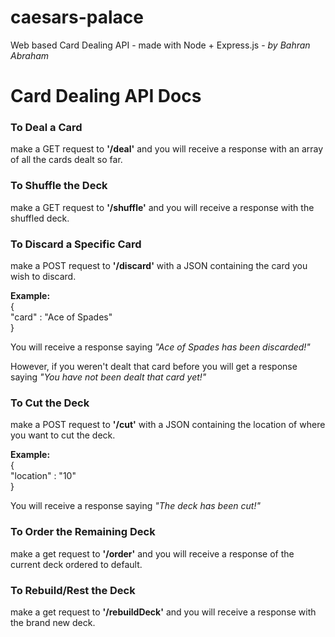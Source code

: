 # caesars-palace
Web based Card Dealing API - made with Node + Express.js - <i>by Bahran Abraham</i>

<h1>Card Dealing API Docs</h1>
<h3>To Deal a Card</h3>
<p>make a GET request to <b>'/deal'</b> and you will receive a response with an array of all the cards dealt so far.</p>
<h3>To Shuffle the Deck</h3>
<p>make a GET request to <b>'/shuffle'</b> and you will receive a response with the shuffled deck.</p>
<h3>To Discard a Specific Card</h3>
<p>make a POST request to <b>'/discard'</b> with a JSON containing the card you wish to discard.</p>
<p><b>Example:</b> <br>
  { <br>
    "card" : "Ace of Spades"
  <br>
  }
  <br>
<p>You will receive a response saying <i>"Ace of Spades has been discarded!"</i></p>
<p>However, if you weren't dealt that card before you will get a response saying <i>"You have not been dealt that card yet!"</i></p>
<h3>To Cut the Deck</h3>
<p>make a POST request to <b>'/cut'</b> with a JSON containing the location of where you want to cut the deck.</p>
<p><b>Example:</b> <br>
  { <br>
    "location" : "10"
  <br>
  }
  <br>
<p>You will receive a response saying <i>"The deck has been cut!"</i></p>
<h3>To Order the Remaining Deck</h3>
<p>make a get request to <b>'/order'</b> and you will receive a response of the current deck ordered to default.</p>
<h3>To Rebuild/Rest the Deck </h3>
<p>make a get request to <b>'/rebuildDeck'</b> and you will receive a response with the brand new deck.</p>
